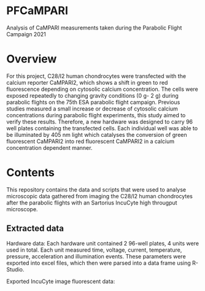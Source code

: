 # PFCaMPARI

Analysis of CaMPARI measurements taken during the Parabolic Flight Campaign 2021

# Overview

For this project, C28/I2 human chondrocytes were transfected with the calcium reporter CaMPARI2, which shows a shift in green to red fluorescence depending on cytosolic calcium concentration. The cells were exposed repeatedly to changing gravity conditions (0 g- 2 g) during parabolic flights on the 75th ESA parabolic flight campaign. Previous studies measured a small increase or decrease of cytosolic calcium concentrations during parabolic flight experiments, this study aimed to verify these results.
Therefore, a new hardware was designed to carry 96 well plates containing the transfected cells. Each individual well was able to be illuminated by 405 nm light which catalyses the conversion of green fluorescent CaMPARI2 into red fluorescent CaMPARI2 in a calcium concentration dependent manner.

# Contents

This repository contains the data and scripts that were used to analyse microscopic data gathered from imaging the C28/I2 human chondrocytes after the parabolic flights with an Sartorius IncuCyte high througput microscope.

## Extracted data

Hardware data: Each hardware unit contained 2 96-well plates, 4 units were used in total. Each unit measured time, voltage, current, temperature, pressure, acceleration and illumination events.  These parameters were exported into excel files, which then were parsed into a data frame using R-Studio.

Exported IncuCyte image fluorescent data:
